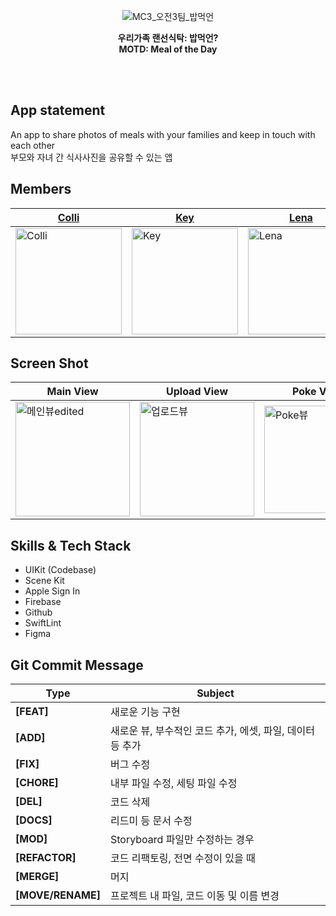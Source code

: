 <div align="center">

![MC3_오전3팀_밥먹언](https://user-images.githubusercontent.com/99120199/184616959-d6d37bf4-959c-4462-ad53-832b74ff66d0.jpg)


**우리가족 랜선식탁: 밥먹언?**<br>
**MOTD: Meal of the Day**

</div>

<br><br>
## App statement
An app to share photos of meals with your families and keep in touch with each other<br>
부모와 자녀 간 식사사진을 공유할 수 있는 앱 


## Members
|[Colli]|[Key]|[Lena]|[Teemo]|[Woogy]|
|---|---|---|---|---|
|<img width="170" alt="Colli" src="https://user-images.githubusercontent.com/99120199/184615798-86451bcc-8665-4b29-ad8b-7f53b80acbee.jpeg">|<img width="170" alt="Key" src="https://user-images.githubusercontent.com/99120199/184625499-f21b08b6-7229-4519-85a0-9ea154c627ff.png">|<img width="170" alt="Lena" src="https://user-images.githubusercontent.com/99120199/184615828-293415e3-63b2-4eed-85bc-d9ab43a3e1c0.jpeg">|<img width="170" alt="Teemo" src="https://user-images.githubusercontent.com/99120199/184615840-80bdb933-d72b-4d80-a91b-abcde2303332.png">|<img width="170" alt="Woogy" src="https://user-images.githubusercontent.com/99120199/184615852-c38773a4-9c9a-49e8-af70-c01d8375fc73.png">|


[Colli]:https://github.com/SohyeonKim-dev
[Key]:https://github.com/keypark22
[Lena]:https://github.com/lenamin
[Teemo]:https://github.com/teethemoji
[Woogy]:https://github.com/JIW00NG


## Screen Shot  
|Main View|Upload View|Poke View|Poke Editing View|
|---|---|---|---|
|<img width="183" alt="메인뷰edited" src="https://user-images.githubusercontent.com/99120199/184612492-3b7d5f1b-89bf-467c-a581-8e421619e2ec.png">|<img width="183" alt="업로드뷰" src="https://user-images.githubusercontent.com/99120199/184612511-cae99351-edfe-4862-9b23-17d0f66ab01b.png">|<img width="172" alt="Poke뷰" src="https://user-images.githubusercontent.com/99120199/184612506-39bd3ae7-d926-4b03-8a86-db68d6e6a8fd.png">|<img width="178" alt="도구편집뷰" src="https://user-images.githubusercontent.com/99120199/184612509-7a455050-b66f-411c-a7e7-699af934a3cf.png">



## Skills & Tech Stack
- UIKit (Codebase)
- Scene Kit 
- Apple Sign In 
- Firebase 
- Github
- SwiftLint
- Figma 

## Git Commit Message
|Type|Subject|
|---|---|
|**[FEAT]**|새로운 기능 구현|
|**[ADD]**|새로운 뷰, 부수적인 코드 추가, 에셋, 파일, 데이터 등 추가|
|**[FIX]**|버그 수정|
|**[CHORE]**|내부 파일 수정, 세팅 파일 수정|
|**[DEL]**|코드 삭제|
|**[DOCS]**|리드미 등 문서 수정|
|**[MOD]**|Storyboard 파일만 수정하는 경우|
|**[REFACTOR]**|코드 리팩토링, 전면 수정이 있을 때| 
|**[MERGE]**|머지|
|**[MOVE/RENAME]**|프로젝트 내 파일, 코드 이동 및 이름 변경|
